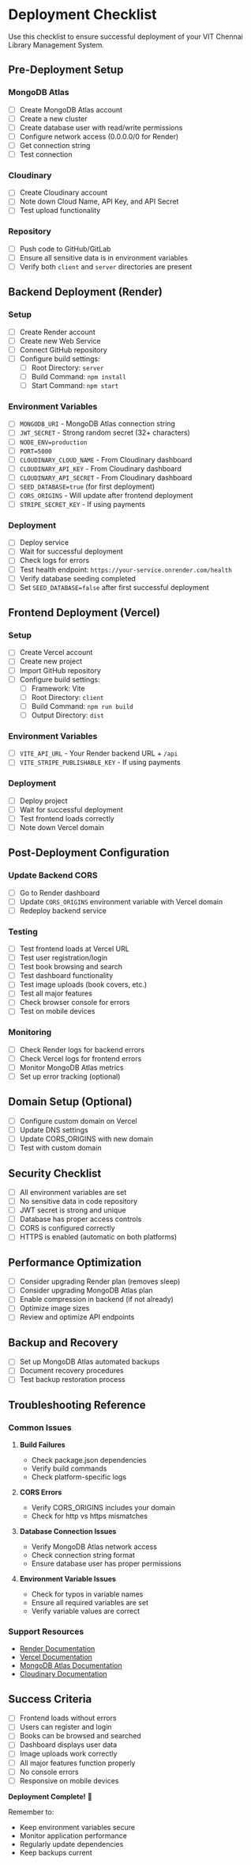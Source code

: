 # Deployment Checklist

Use this checklist to ensure successful deployment of your VIT Chennai Library Management System.

## Pre-Deployment Setup

### MongoDB Atlas
- [ ] Create MongoDB Atlas account
- [ ] Create a new cluster
- [ ] Create database user with read/write permissions
- [ ] Configure network access (0.0.0.0/0 for Render)
- [ ] Get connection string
- [ ] Test connection

### Cloudinary
- [ ] Create Cloudinary account
- [ ] Note down Cloud Name, API Key, and API Secret
- [ ] Test upload functionality

### Repository
- [ ] Push code to GitHub/GitLab
- [ ] Ensure all sensitive data is in environment variables
- [ ] Verify both `client` and `server` directories are present

## Backend Deployment (Render)

### Setup
- [ ] Create Render account
- [ ] Create new Web Service
- [ ] Connect GitHub repository
- [ ] Configure build settings:
  - [ ] Root Directory: `server`
  - [ ] Build Command: `npm install`
  - [ ] Start Command: `npm start`

### Environment Variables
- [ ] `MONGODB_URI` - MongoDB Atlas connection string
- [ ] `JWT_SECRET` - Strong random secret (32+ characters)
- [ ] `NODE_ENV=production`
- [ ] `PORT=5000`
- [ ] `CLOUDINARY_CLOUD_NAME` - From Cloudinary dashboard
- [ ] `CLOUDINARY_API_KEY` - From Cloudinary dashboard
- [ ] `CLOUDINARY_API_SECRET` - From Cloudinary dashboard
- [ ] `SEED_DATABASE=true` (for first deployment)
- [ ] `CORS_ORIGINS` - Will update after frontend deployment
- [ ] `STRIPE_SECRET_KEY` - If using payments

### Deployment
- [ ] Deploy service
- [ ] Wait for successful deployment
- [ ] Check logs for errors
- [ ] Test health endpoint: `https://your-service.onrender.com/health`
- [ ] Verify database seeding completed
- [ ] Set `SEED_DATABASE=false` after first successful deployment

## Frontend Deployment (Vercel)

### Setup
- [ ] Create Vercel account
- [ ] Create new project
- [ ] Import GitHub repository
- [ ] Configure build settings:
  - [ ] Framework: Vite
  - [ ] Root Directory: `client`
  - [ ] Build Command: `npm run build`
  - [ ] Output Directory: `dist`

### Environment Variables
- [ ] `VITE_API_URL` - Your Render backend URL + `/api`
- [ ] `VITE_STRIPE_PUBLISHABLE_KEY` - If using payments

### Deployment
- [ ] Deploy project
- [ ] Wait for successful deployment
- [ ] Test frontend loads correctly
- [ ] Note down Vercel domain

## Post-Deployment Configuration

### Update Backend CORS
- [ ] Go to Render dashboard
- [ ] Update `CORS_ORIGINS` environment variable with Vercel domain
- [ ] Redeploy backend service

### Testing
- [ ] Test frontend loads at Vercel URL
- [ ] Test user registration/login
- [ ] Test book browsing and search
- [ ] Test dashboard functionality
- [ ] Test image uploads (book covers, etc.)
- [ ] Test all major features
- [ ] Check browser console for errors
- [ ] Test on mobile devices

### Monitoring
- [ ] Check Render logs for backend errors
- [ ] Check Vercel logs for frontend errors
- [ ] Monitor MongoDB Atlas metrics
- [ ] Set up error tracking (optional)

## Domain Setup (Optional)
- [ ] Configure custom domain on Vercel
- [ ] Update DNS settings
- [ ] Update CORS_ORIGINS with new domain
- [ ] Test with custom domain

## Security Checklist
- [ ] All environment variables are set
- [ ] No sensitive data in code repository
- [ ] JWT secret is strong and unique
- [ ] Database has proper access controls
- [ ] CORS is configured correctly
- [ ] HTTPS is enabled (automatic on both platforms)

## Performance Optimization
- [ ] Consider upgrading Render plan (removes sleep)
- [ ] Consider upgrading MongoDB Atlas plan
- [ ] Enable compression in backend (if not already)
- [ ] Optimize image sizes
- [ ] Review and optimize API endpoints

## Backup and Recovery
- [ ] Set up MongoDB Atlas automated backups
- [ ] Document recovery procedures
- [ ] Test backup restoration process

## Troubleshooting Reference

### Common Issues
1. **Build Failures**
   - Check package.json dependencies
   - Verify build commands
   - Check platform-specific logs

2. **CORS Errors**
   - Verify CORS_ORIGINS includes your domain
   - Check for http vs https mismatches

3. **Database Connection Issues**
   - Verify MongoDB Atlas network access
   - Check connection string format
   - Ensure database user has proper permissions

4. **Environment Variable Issues**
   - Check for typos in variable names
   - Ensure all required variables are set
   - Verify variable values are correct

### Support Resources
- [Render Documentation](https://render.com/docs)
- [Vercel Documentation](https://vercel.com/docs)
- [MongoDB Atlas Documentation](https://docs.atlas.mongodb.com/)
- [Cloudinary Documentation](https://cloudinary.com/documentation)

## Success Criteria
- [ ] Frontend loads without errors
- [ ] Users can register and login
- [ ] Books can be browsed and searched
- [ ] Dashboard displays user data
- [ ] Image uploads work correctly
- [ ] All major features function properly
- [ ] No console errors
- [ ] Responsive on mobile devices

**Deployment Complete!** 🎉

Remember to:
- Keep environment variables secure
- Monitor application performance
- Regularly update dependencies
- Keep backups current 